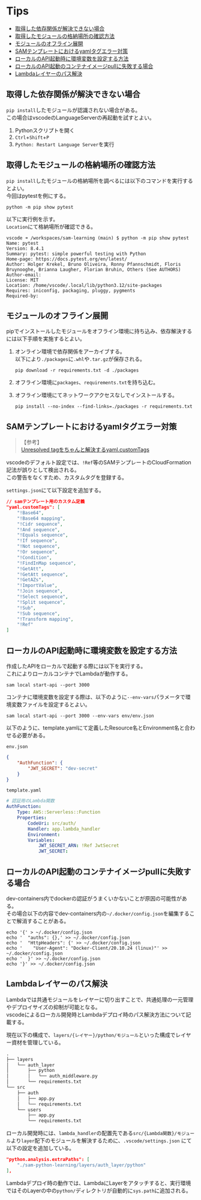 <!-- omit in toc -->
# Tips

- [取得した依存関係が解決できない場合](#取得した依存関係が解決できない場合)
- [取得したモジュールの格納場所の確認方法](#取得したモジュールの格納場所の確認方法)
- [モジュールのオフライン展開](#モジュールのオフライン展開)
- [SAMテンプレートにおけるyamlタグエラー対策](#samテンプレートにおけるyamlタグエラー対策)
- [ローカルのAPI起動時に環境変数を設定する方法](#ローカルのapi起動時に環境変数を設定する方法)
- [ローカルのAPI起動のコンテナイメージpullに失敗する場合](#ローカルのapi起動のコンテナイメージpullに失敗する場合)
- [Lambdaレイヤーのパス解決](#lambdaレイヤーのパス解決)

## 取得した依存関係が解決できない場合

`pip install`したモジュールが認識されない場合がある。  
この場合はvscodeのLanguageServerの再起動を試すとよい。

1. Pythonスクリプトを開く
1. `Ctrl`+`Shift`+`P`
2. `Python: Restart Language Server`を実行

## 取得したモジュールの格納場所の確認方法

`pip install`したモジュールの格納場所を調べるには以下のコマンドを実行するとよい。  
今回はpytestを例にする。

```shell
python -m pip show pytest
```

以下に実行例を示す。  
`Location`にて格納場所が確認できる。

```shell
vscode ➜ /workspaces/sam-learning (main) $ python -m pip show pytest
Name: pytest
Version: 8.4.1
Summary: pytest: simple powerful testing with Python
Home-page: https://docs.pytest.org/en/latest/
Author: Holger Krekel, Bruno Oliveira, Ronny Pfannschmidt, Floris Bruynooghe, Brianna Laugher, Florian Bruhin, Others (See AUTHORS)
Author-email: 
License: MIT
Location: /home/vscode/.local/lib/python3.12/site-packages
Requires: iniconfig, packaging, pluggy, pygments
Required-by: 
```

## モジュールのオフライン展開

pipでインストールしたモジュールをオフライン環境に持ち込み、依存解決するには以下手順を実施するとよい。

1. オンライン環境で依存関係をアーカイブする。  
    以下により`./packages`に`.whl`や`.tar.gz`が保存される。

    ```shell
    pip download -r requirements.txt -d ./packages
    ```

2. オフライン環境に`packages`、`requirements.txt`を持ち込む。
3. オフライン環境にてネットワークアクセスなしでインストールする。

    ```shell
    pip install --no-index --find-links=./packages -r requirements.txt
    ```

## SAMテンプレートにおけるyamlタグエラー対策

> 【参考】  
> [Unresolved tagをちゃんと解決するyaml.customTags](https://zenn.dev/dannykitadani/articles/6678819ad7a4db)

vscodeのデフォルト設定では、`!Ref`等のSAMテンプレートのCloudFormation記法が誤りとして検出される。  
この警告をなくすため、カスタムタグを登録する。

`settings.json`にて以下設定を追加する。

```json
// samテンプレート用のカスタム定義
"yaml.customTags": [
    "!Base64",
    "!Base64 mapping",
    "!Cidr sequence",
    "!And sequence",
    "!Equals sequence",
    "!If sequence",
    "!Not sequence",
    "!Or sequence",
    "!Condition",
    "!FindInMap sequence",
    "!GetAtt",
    "!GetAtt sequence",
    "!GetAZs",
    "!ImportValue",
    "!Join sequence",
    "!Select sequence",
    "!Split sequence",
    "!Sub",
    "!Sub sequence",
    "!Transform mapping",
    "!Ref"
]
```

## ローカルのAPI起動時に環境変数を設定する方法

作成したAPIをローカルで起動する際には以下を実行する。  
これによりローカルコンテナでLambdaが動作する。

```shell
sam local start-api --port 3000
```

コンテナに環境変数を設定する際は、以下のように`--env-vars`パラメータで環境変数ファイルを設定するとよい。

```shell
sam local start-api --port 3000 --env-vars env/env.json
```

以下のように、template.yamlにて定義したResource名とEnvironment名と合わせる必要がある。

`env.json`

```json
{
    "AuthFunction": {
        "JWT_SECRET": "dev-secret"
    }
}
```

`template.yaml`

```yaml
# 認証用のLambda関数
AuthFunction:
    Type: AWS::Serverless::Function
    Properties:
        CodeUri: src/auth/
        Handler: app.lambda_handler
        Environment:
        Variables:
            JWT_SECRET_ARN: !Ref JwtSecret
            JWT_SECRET:
```

## ローカルのAPI起動のコンテナイメージpullに失敗する場合

dev-containers内でdockerの認証がうまくいかないことが原因の可能性がある。  
その場合以下の内容でdev-containers内の`~/.docker/config.json`を編集することで解消することがある。

```shell
echo '{' > ~/.docker/config.json
echo '  "auths": {},' >> ~/.docker/config.json
echo '  "HttpHeaders": {' >> ~/.docker/config.json
echo '    "User-Agent": "Docker-Client/20.10.24 (linux)"' >> ~/.docker/config.json
echo '  }' >> ~/.docker/config.json
echo '}' >> ~/.docker/config.json
```

## Lambdaレイヤーのパス解決

Lambdaでは共通モジュールをレイヤーに切り出すことで、共通処理の一元管理やデプロイサイズの抑制が可能となる。  
vscodeによるローカル開発時とLambdaデプロイ時のパス解決方法について記載する。

現在以下の構成で、`layers/{レイヤー}/python/モジュール`といった構成でレイヤー資材を管理している。

```txt
.
├── layers
│   └── auth_layer
│       ├── python
│       │   └── auth_middleware.py
│       └── requirements.txt
└── src
    ├── auth
    │   ├── app.py
    │   └── requirements.txt
    └── users
        ├── app.py
        └── requirements.txt
```

ローカル開発時には、`lambda_handler`の配置先である`src/{Lambda関数}/モジュール`より`layer`配下のモジュールを解決するために、`.vscode/settings.json` にて以下の設定を追加している。

```json
"python.analysis.extraPaths": [
    "./sam-python-learning/layers/auth_layer/python"
],
```

Lambdaデプロイ時の動作では、LambdaにLayerをアタッチすると、実行環境ではそのLayerの中の`python/`ディレクトリが自動的に`sys.path`に追加される。
